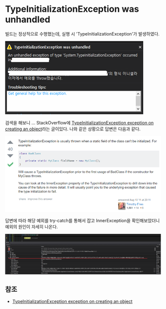 # TypeInitializationException was unhandled

빌드는 정상적으로 수행했는데, 실행 시 'TypeInitializationException'가 발생하였다.

![exception](./exception.jpg)

검색을 해보니 ... StackOverflow에 [TypeInitializationException exception on creating an object](http://stackoverflow.com/questions/7017043/typeinitializationexception-exception-on-creating-an-object)라는 글이있다. 나와 같은 상황으로 답변은 다음과 같다.

![stack_overflow](./stack_overflow.png)

답변에 따라 해당 예외를 try-catch를 통해서 잡고 InnerException을 확인해보았더니 예외의 원인이 자세히 나온다.

![watch](watch.jpg)

## 참조

* [TypeInitializationException exception on creating an object](http://stackoverflow.com/questions/7017043/typeinitializationexception-exception-on-creating-an-object)

